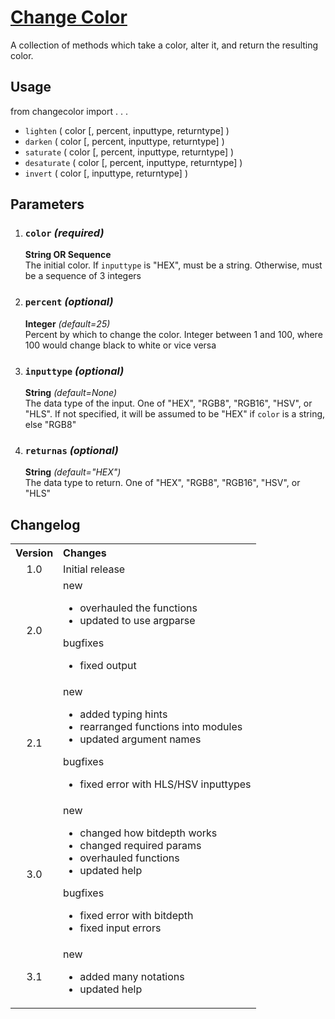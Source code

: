 # [Change Color](https://github.com/Cryden13/Python/tree/main/changecolor)

A collection of methods which take a color, alter it, and return the resulting color.

## Usage

from changecolor import . . .

- `lighten` ( color [, percent, inputtype, returntype] )
- `darken` ( color [, percent, inputtype, returntype] )
- `saturate` ( color [, percent, inputtype, returntype] )
- `desaturate` ( color [, percent, inputtype, returntype] )
- `invert` ( color [, inputtype, returntype] )

## Parameters

1. ### `color` _(required)_

   **String OR Sequence**  
   The initial color. If `inputtype` is "HEX", must be a string. Otherwise, must be a sequence of 3 integers

2. ### `percent` _(optional)_

   **Integer** _(default=25)_  
   Percent by which to change the color. Integer between 1 and 100, where 100 would change black to white or vice versa

3. ### `inputtype` _(optional)_

   **String** _(default=None)_  
   The data type of the input. One of "HEX", "RGB8", "RGB16", "HSV", or "HLS". If not specified, it will be assumed to be "HEX" if `color` is a string, else "RGB8"

4. ### `returnas` _(optional)_

   **String** _(default="HEX")_  
   The data type to return. One of "HEX", "RGB8", "RGB16", "HSV", or "HLS"

## Changelog

<table>
    <tbody>
        <tr>
            <th align="center">Version</th>
            <th align="left">Changes</th>
        </tr>
        <tr>
            <td align="center">1.0</td>
            <td>Initial release</td>
        </tr>
        <tr>
            <td align="center">2.0</td>
            <td>
                <dl>
                    <dt>new</dt>
                    <ul>
                        <li>overhauled the functions</li>
                        <li>updated to use argparse</li>
                    </ul>
                    <dt>bugfixes</dt>
                    <ul>
                        <li>fixed output</li>
                    </ul>
                </dl>
            </td>
        </tr>
        <tr>
            <td align="center">2.1</td>
            <td>
                <dl>
                    <dt>new</dr>
                    <ul>
                        <li>added typing hints</li>
                        <li>rearranged functions into modules</li>
                        <li>updated argument names</li>
                    </ul>
                    <dt>bugfixes</dt>
                    <ul>
                        <li>fixed error with HLS/HSV inputtypes</li>
                    </ul>
                </dl>
            </td>
        </tr>
        <tr>
            <td align="center">3.0</td>
            <td>
                <dl>
                    <dt>new</dr>
                    <ul>
                        <li>changed how bitdepth works</li>
                        <li>changed required params</li>
                        <li>overhauled functions</li>
                        <li>updated help</li>
                    </ul>
                    <dt>bugfixes</dt>
                    <ul>
                        <li>fixed error with bitdepth</li>
                        <li>fixed input errors</li>
                    </ul>
                </dl>
            </td>
        </tr>
        <tr>
            <td align="center">3.1</td>
            <td>
                <dl>
                    <dt>new</dr>
                    <ul>
                        <li>added many notations</li>
                        <li>updated help</li>
                    </ul>
                </dl>
            </td>
        </tr>
    </tbody>
</table>
